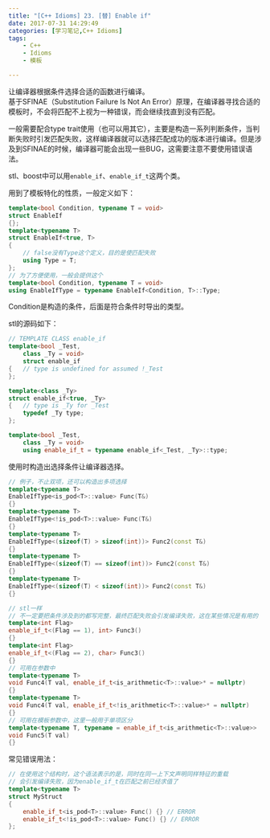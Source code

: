 ```yaml
---
title: "[C++ Idioms] 23. [替] Enable if"
date: 2017-07-31 14:29:49
categories: [学习笔记,C++ Idioms]
tags:
    - C++
    - Idioms
    - 模板

---
```

让编译器根据条件选择合适的函数进行编译。<!--more-->  
基于SFINAE（Substitution Failure Is Not An Error）原理，在编译器寻找合适的模板时，不会将匹配不上视为一种错误，而会继续找直到没有匹配。  

一般需要配合type trait使用（也可以用其它），主要是构造一系列判断条件，当判断失败时引发匹配失败，这样编译器就可以选择匹配成功的版本进行编译。但是涉及到SFINAE的时候，编译器可能会出现一些BUG，这需要注意不要使用错误语法。   

stl、boost中可以用`enable_if`、`enable_if_t`这两个类。  

用到了模板特化的性质，一般定义如下：
```cpp
template<bool Condition, typename T = void>
struct EnableIf
{};
template<typename T>
struct EnableIf<true, T>
{
	// false没有Type这个定义，目的是使匹配失败
	using Type = T;
};
// 为了方便使用，一般会提供这个
template<bool Condition, typename T = void>
using EnableIfType = typename EnableIf<Condition, T>::Type;

```

Condition是构造的条件，后面是符合条件时导出的类型。  

stl的源码如下：
```cpp
// TEMPLATE CLASS enable_if
template<bool _Test,
	class _Ty = void>
	struct enable_if
{	// type is undefined for assumed !_Test
};

template<class _Ty>
struct enable_if<true, _Ty>
{	// type is _Ty for _Test
	typedef _Ty type;
};

template<bool _Test,
	class _Ty = void>
	using enable_if_t = typename enable_if<_Test, _Ty>::type;
```


使用时构造出选择条件让编译器选择。  
```cpp
// 例子，不止双项，还可以构造出多项选择
template<typename T>
EnableIfType<is_pod<T>::value> Func(T&)
{}
template<typename T>
EnableIfType<!is_pod<T>::value> Func(T&)
{}
template<typename T>
EnableIfType<(sizeof(T) > sizeof(int))> Func2(const T&)
{}
template<typename T>
EnableIfType<(sizeof(T) == sizeof(int))> Func2(const T&)
{}
template<typename T>
EnableIfType<(sizeof(T) < sizeof(int))> Func2(const T&)
{}

// stl一样
// 不一定要把条件涉及到的都写完整，最终匹配失败会引发编译失败，这在某些情况是有用的
template<int Flag>
enable_if_t<(Flag == 1), int> Func3()
{}
template<int Flag>
enable_if_t<(Flag == 2), char> Func3()
{}
// 可用在参数中
template<typename T>
void Func4(T val, enable_if_t<is_arithmetic<T>::value>* = nullptr)
{}
template<typename T>
void Func4(T val, enable_if_t<!is_arithmetic<T>::value>* = nullptr)
{}
// 可用在模板参数中，这里一般用于单项区分
template<typename T, typename = enable_if_t<is_arithmetic<T>::value>>
void Func5(T val)
{}
```

常见错误用法：
```cpp
// 在使用这个结构时，这个语法表示的是，同时在同一上下文声明同样特征的重载
// 会引发编译失败，因为enable_if_t在匹配之前已经求值了
template<typename T>
struct MyStruct
{
	enable_if_t<is_pod<T>::value> Func() {} // ERROR
	enable_if_t<!is_pod<T>::value> Func() {} // ERROR
};
```
